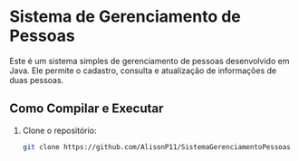 # Sistema de Gerenciamento de Pessoas

Este é um sistema simples de gerenciamento de pessoas desenvolvido em Java. Ele permite o cadastro, consulta e atualização de informações de duas pessoas.

## Como Compilar e Executar

1. Clone o repositório:
   ```bash
   git clone https://github.com/AlisonP11/SistemaGerenciamentoPessoas

